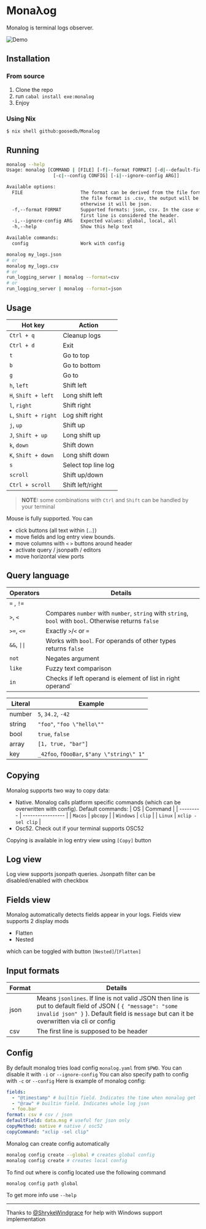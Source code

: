 # Monaλog

Monalog is terminal logs observer.

![Demo](./screenshot.jpg)

## Installation

### From source
  1. Clone the repo
  2. run `cabal install exe:monalog`
  3. Enjoy

### Using Nix

```bash
$ nix shell github:goosedb/Monalog
```

## Running 
```bash
monalog --help
Usage: monalog [COMMAND | [FILE] [-f|--format FORMAT] [-d|--default-field FIELD]
                 [-c|--config CONFIG] [-i|--ignore-config ARG]]

Available options:
  FILE                     The format can be derived from the file format. If
                           the file format is .csv, the output will be csv,
                           otherwise it will be json.
  -f,--format FORMAT       Supported formats: json, csv. In the case of csv, the
                           first line is considered the header.
  -i,--ignore-config ARG   Expected values: global, local, all
  -h,--help                Show this help text

Available commands:
  config                   Work with config

monalog my_logs.json
# or 
monalog my_logs.csv
# or
run_logging_server | monalog --format=csv 
# or
run_logging_server | monalog --format=json 
```
## Usage
| Hot key              | Action              |
| -------------------- | ------------------- |
| `Ctrl + q`           | Cleanup logs        |
| `Ctrl + d`           | Exit                |
| `t`                  | Go to top           |
| `b`                  | Go to bottom        |
| `g`                  | Go to               |
| `h`, `left`          | Shift left          |
| `H`, `Shift + left`  | Long shift left     |
| `l`, `right`         | Shift right         |
| `L`, `Shift + right` | Log shift right     |
| `j`, `up`            | Shift up            |
| `J`, `Shift + up`    | Long shift up       |
| `k`, `down`          | Shift down          |
| `K`, `Shift + down`  | Long shift down     |
| `s`                  | Select top line log |
| `scroll`             | Shift up/down       |
| `Ctrl + scroll`      | Shift left/right    |

> **NOTE:** some combinations with `Ctrl` and `Shift` can be handled by your terminal

Mouse is fully supported. You can 
  * click buttons (all text within `[`..`]`)
  * move fields and log entry view bounds.
  * move columns with `<` `>` buttons around header
  * activate query / jsonpath / editors
  * move horizontal view ports
 
## Query language
| Operators    | Details                                                                                                |
| ------------ | ------------------------------------------------------------------------------------------------------ |
| `=` , `!=`   |                                                                                                        |
| `>`, `<`     | Compares `number` with `number`, `string` with `string`, `bool` with `bool`. Otherwise returns `false` |
| `>=`, `<=`   | Exactly `>`/`<` or `=`                                                                                 |
| `&&`, `\|\|` | Works with `bool`. For operands of other types returns `false`                                         |
| `not`        | Negates argument                                                                                       |
| `like`       | Fuzzy text comparison                                                                                  |
| `in`         | Checks if left operand is element of list in right operand`                                            |

| Literal | Example                                    |
| ------- | ------------------------------------------ |
| number  | `5`, `34.2`, `-42`                         |
| string  | `"foo"`, `"foo \"hello\""`                 |
| bool    | `true`, `false`                            |
| array   | `[1, true, "bar"]`                         |
| key     | `_42foo`, `fOooBar`, `$"any \"string\" 1"` |

## Copying
Monalog supports two way to copy data:
  * Native. Monalog calls platform specific commands (which can be overwritten with config). Default commands:
      | OS        | Command           |
      | --------- | ----------------- |
      | `Macos`   | `pbcopy`          |
      | `Windows` | `clip`            |
      | `Linux`   | `xclip -sel clip` |
  * Osc52. Check out if your terminal supports OSC52  

Copying is available in log entry view using `[Copy]` button

## Log view
Log view supports jsonpath queries. Jsonpath filter can be disabled/enabled with checkbox

## Fields view
Monalog automatically detects fields appear in your logs.
Fields view supports 2 display mods
  * Flatten
  * Nested 
   
which can be toggled with button `[Nested]`/`[Flatten]`

## Input formats
| Format | Details                                                                                                                                                                                                 |
| ------ | ------------------------------------------------------------------------------------------------------------------------------------------------------------------------------------------------------- |
| json   | Means `jsonlines`. If line is not valid JSON then line is put to default field of JSON ( `{ "message": "some invalid json" }` ). Default field is `message` but can it be overwritten via cli or config |
| csv    | The first line is supposed to be header                                                                                                                                                                 |


## Config
By default monalog tries load config `monalog.yaml` from `$PWD`. You can disable it with `-i` or `--ignore-config`
You can also specify path to config with `-c` or `--config`
Here is example of monalog config:
```yaml
fields:
  - "@timestamp" # builtin field. Indicates the time when monalog get log line
  - "@raw" # builtin field. Indicates whole log json
  - foo.bar 
format: csv # csv / json
defaultField: data.msg # useful for json only 
copyMethod: native # native / osc52
copyCommand: "xclip -sel clip"
```

Monalog can create config automatically
```bash
monalog config create --global # creates global config
monalog config create # creates local config
```

To find out where is config located use the following command
```bash
monalog config path global
```

To get more info use `--help`

---
Thanks to [@ShrykeWindgrace](https://github.com/ShrykeWindgrace) for help with Windows support implementation

